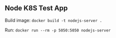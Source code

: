 ## Node K8S Test App

Build image:
   `docker build -t nodejs-server .`

Run:
   `docker run --rm -p 5050:5050 nodejs-server`
